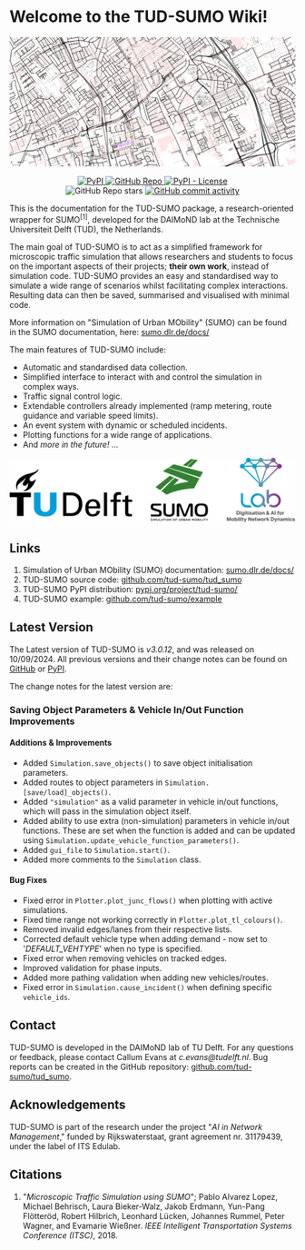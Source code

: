 # Welcome to the TUD-SUMO Wiki!

![logos](img/header.png)

<p style="text-align: center;">
  <a href="https://pypi.org/project/tud-sumo/">
    <img alt="PyPI" src="https://img.shields.io/pypi/v/tud-sumo?style=for-the-badge&logo=pypi&logoColor=%23FFFFFF&color=%2300A6D6"/>
  </a>
  <a href="https://github.com/tud-sumo/tud_sumo">
    <img alt="GitHub Repo" src="https://img.shields.io/badge/GitHub-%2338A6D6?style=for-the-badge&logo=github&link=https%3A%2F%2Fgithub.com%2Ftud-sumo%2Ftud_sumo"/>
  </a>
  <a href="https://github.com/tud-sumo/tud_sumo/blob/main/LICENSE">
      <img alt="PyPI - License" src="https://img.shields.io/pypi/l/tud-sumo?style=for-the-badge&color=%2300A6D6">
  </a>
  <br>
  
  <img alt="GitHub Repo stars" src="https://img.shields.io/github/stars/tud-sumo/tud_sumo?style=for-the-badge&logo=github&color=%2300A6D6"/>

  <a href="https://github.com/tud-sumo/tud_sumo/commits/main/">
    <img alt="GitHub commit activity" src="https://img.shields.io/github/commit-activity/m/tud-sumo/tud_sumo?style=for-the-badge&logo=github&label=Commits&color=%2300A6D6"/>
  </a>
</p>

This is the documentation for the TUD-SUMO package, a research-oriented wrapper for SUMO<sup>[1]</sup>, developed for the DAIMoND lab at the Technische Universiteit Delft (TUD), the Netherlands. 

The main goal of TUD-SUMO is to act as a simplified framework for microscopic traffic simulation that allows researchers and students to focus on the important aspects of their projects; **their own work**, instead of simulation code. TUD-SUMO provides an easy and standardised way to simulate a wide range of scenarios whilst facilitating complex interactions. Resulting data can then be saved, summarised and visualised with minimal code.

More information on "Simulation of Urban MObility" (SUMO) can be found in the SUMO documentation, here: [sumo.dlr.de/docs/](https://sumo.dlr.de/docs/)

The main features of TUD-SUMO include:

  - Automatic and standardised data collection.
  - Simplified interface to interact with and control the simulation in complex ways.
  - Traffic signal control logic.
  - Extendable controllers already implemented (ramp metering, route guidance and variable speed limits).
  - An event system with dynamic or scheduled incidents.
  - Plotting functions for a wide range of applications.
  - And _more in the future! ..._

![logos](img/logos.png)

## Links

1. Simulation of Urban MObility (SUMO) documentation: [sumo.dlr.de/docs/](https://sumo.dlr.de/docs/)
2. TUD-SUMO source code: [github.com/tud-sumo/tud_sumo](https://github.com/tud-sumo/tud_sumo/)
3. TUD-SUMO PyPI distribution: [pypi.org/project/tud-sumo/](https://pypi.org/project/tud-sumo/)
4. TUD-SUMO example: [github.com/tud-sumo/example](https://github.com/tud-sumo/example)

## Latest Version

The Latest version of TUD-SUMO is _v3.0.12_, and was released on 10/09/2024. All previous versions and their change notes can be found on [GitHub](https://github.com/tud-sumo/tud_sumo/releases) or [PyPI](https://pypi.org/project/tud-sumo/#history).

The change notes for the latest version are:

### Saving Object Parameters & Vehicle In/Out Function Improvements

#### Additions & Improvements

  - Added `Simulation.save_objects()` to save object initialisation parameters.
  - Added routes to object parameters in `Simulation.[save/load]_objects()`.
  - Added `"simulation"` as a valid parameter in vehicle in/out functions, which will pass in the simulation object itself.
  - Added ability to use extra (non-simulation) parameters in vehicle in/out functions. These are set when the function is added and can be updated using `Simulation.update_vehicle_function_parameters()`.
  - Added `gui_file` to `Simulation.start()`.
  - Added more comments to the `Simulation` class.

#### Bug Fixes

  - Fixed error in `Plotter.plot_junc_flows()` when plotting with active simulations.
  - Fixed time range not working correctly in `Plotter.plot_tl_colours()`.
  - Removed invalid edges/lanes from their respective lists.
  - Corrected default vehicle type when adding demand - now set to '_DEFAULT_VEHTYPE_' when no type is specified.
  - Fixed error when removing vehicles on tracked edges.
  - Improved validation for phase inputs.
  - Added more pathing validation when adding new vehicles/routes.
  - Fixed error in `Simulation.cause_incident()` when defining specific `vehicle_ids`.

## Contact

TUD-SUMO is developed in the DAIMoND lab of TU Delft. For any questions or feedback, please contact Callum Evans at <span class="highlight">_c.evans@tudelft.nl_</span>. Bug reports can be created in the GitHub repository: [github.com/tud-sumo/tud_sumo](https://github.com/tud-sumo/tud_sumo/).

## Acknowledgements

TUD-SUMO is part of the research under the project "_AI in Network Management_," funded by Rijkswaterstaat, grant agreement nr. 31179439, under the label of ITS Edulab.

## Citations

  1. "_Microscopic Traffic Simulation using SUMO_"; Pablo Alvarez Lopez, Michael Behrisch, Laura Bieker-Walz, Jakob Erdmann, Yun-Pang Flötteröd, Robert Hilbrich, Leonhard Lücken, Johannes Rummel, Peter Wagner, and Evamarie Wießner. _IEEE Intelligent Transportation Systems Conference (ITSC)_, 2018.